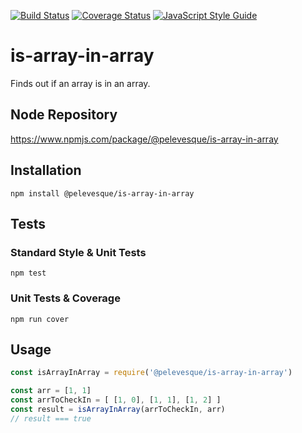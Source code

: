 [![Build Status](https://travis-ci.org/pelevesque/is-array-in-array.svg?branch=master)](https://travis-ci.org/pelevesque/is-array-in-array)
[![Coverage Status](https://coveralls.io/repos/github/pelevesque/is-array-in-array/badge.svg?branch=master)](https://coveralls.io/github/pelevesque/is-array-in-array?branch=master)
[![JavaScript Style Guide](https://img.shields.io/badge/code_style-standard-brightgreen.svg)](https://standardjs.com)

# is-array-in-array

Finds out if an array is in an array.

## Node Repository

https://www.npmjs.com/package/@pelevesque/is-array-in-array

## Installation

`npm install @pelevesque/is-array-in-array`

## Tests

### Standard Style & Unit Tests

`npm test`

### Unit Tests & Coverage

`npm run cover`

## Usage

```js
const isArrayInArray = require('@pelevesque/is-array-in-array')
```

```js
const arr = [1, 1]
const arrToCheckIn = [ [1, 0], [1, 1], [1, 2] ]
const result = isArrayInArray(arrToCheckIn, arr)
// result === true
```
